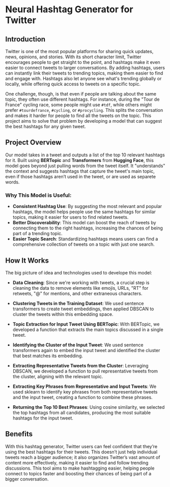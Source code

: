 # Neural Hashtag Generator for Twitter

## Introduction

Twitter is one of the most popular platforms for sharing quick updates, news, opinions, and stories. With its short character limit, Twitter encourages people to get straight to the point, and hashtags make it even easier to connect tweets to larger conversations. By adding hashtags, users can instantly link their tweets to trending topics, making them easier to find and engage with. Hashtags also let anyone see what's trending globally or locally, while offering quick access to tweets on a specific topic.

One challenge, though, is that even if people are talking about the same topic, they often use different hashtags. For instance, during the "Tour de France" cycling race, some people might use `#tdf`, while others might prefer `#tourdefrance`, `#cycling`, or `#procycling`. This splits the conversation and makes it harder for people to find all the tweets on the topic. This project aims to solve that problem by developing a model that can suggest the best hashtags for any given tweet.

## Project Overview

Our model takes in a tweet and outputs a list of the top 10 relevant hashtags for it. Built using **BERTopic** and **Transformers** from **Hugging Face**, this model goes beyond just pulling words from the tweet itself. It "understands" the context and suggests hashtags that capture the tweet's main topic, even if those hashtags aren’t used in the tweet, or are used as separete words. 

### Why This Model is Useful:

- **Consistent Hashtag Use**: By suggesting the most relevant and popular hashtags, the model helps people use the same hashtags for similar topics, making it easier for users to find related tweets.
- **Better Discoverability**: This model can boost the reach of tweets by connecting them to the right hashtags, increasing the chances of being part of a trending topic.
- **Easier Topic Search**: Standardizing hashtags means users can find a comprehensive collection of tweets on a topic with just one search.

## How It Works

The big picture of idea and technologies used to develope this model:

- **Data Cleaning**: Since we're working with tweets, a crucial step is cleaning the data to remove elements like emojis, URLs, "RT" for retweets, "@" for mentions, and other extraneous characters.

- **Clustering Tweets in the Training Dataset**: We used sentence transformers to create tweet embeddings, then applied DBSCAN to cluster the tweets within this embedding space.

- **Topic Extraction for Input Tweet Using BERTopic**: With BERTopic, we developed a function that extracts the main topics discussed in a single tweet.

- **Identifying the Cluster of the Input Tweet**: We used sentence transformers again to embed the input tweet and identified the cluster that best matches its embedding.

- **Extracting Representative Tweets from the Cluster**: Leveraging DBSCAN, we developed a function to pull representative tweets from the cluster, aligning with the relevant topic.

- **Extracting Key Phrases from Representative and Input Tweets**: We used sklearn to identify key phrases from both representative tweets and the input tweet, creating a function to combine these phrases.

- **Returning the Top 10 Best Phrases**: Using cosine similarity, we selected the top hashtags from all candidates, producing the most suitable hashtags for the input tweet.

## Benefits

With this hashtag generator, Twitter users can feel confident that they’re using the best hashtags for their tweets. This doesn’t just help individual tweets reach a bigger audience; it also organizes Twitter’s vast amount of content more effectively, making it easier to find and follow trending discussions. This tool aims to make hashtagging easier, helping people connect to topics faster and boosting their chances of being part of a bigger conversation.
